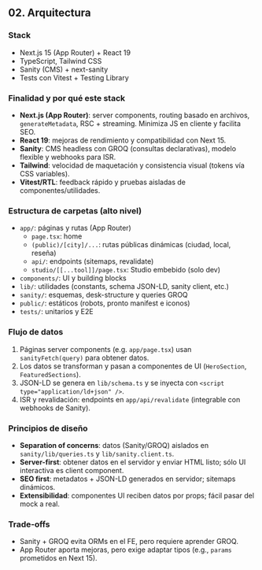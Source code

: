## 02. Arquitectura

### Stack

- Next.js 15 (App Router) + React 19
- TypeScript, Tailwind CSS
- Sanity (CMS) + next-sanity
- Tests con Vitest + Testing Library

### Finalidad y por qué este stack

- **Next.js (App Router)**: server components, routing basado en archivos, `generateMetadata`, RSC + streaming. Minimiza JS en cliente y facilita SEO.
- **React 19**: mejoras de rendimiento y compatibilidad con Next 15.
- **Sanity**: CMS headless con GROQ (consultas declarativas), modelo flexible y webhooks para ISR.
- **Tailwind**: velocidad de maquetación y consistencia visual (tokens vía CSS variables).
- **Vitest/RTL**: feedback rápido y pruebas aisladas de componentes/utilidades.

### Estructura de carpetas (alto nivel)

- `app/`: páginas y rutas (App Router)
  - `page.tsx`: home
  - `(public)/[city]/...`: rutas públicas dinámicas (ciudad, local, reseña)
  - `api/`: endpoints (sitemaps, revalidate)
  - `studio/[[...tool]]/page.tsx`: Studio embebido (solo dev)
- `components/`: UI y building blocks
- `lib/`: utilidades (constants, schema JSON-LD, sanity client, etc.)
- `sanity/`: esquemas, desk-structure y queries GROQ
- `public/`: estáticos (robots, pronto manifest e iconos)
- `tests/`: unitarios y E2E

### Flujo de datos

1. Páginas server components (e.g. `app/page.tsx`) usan `sanityFetch(query)` para obtener datos.
2. Los datos se transforman y pasan a componentes de UI (`HeroSection`, `FeaturedSections`).
3. JSON-LD se genera en `lib/schema.ts` y se inyecta con `<script type="application/ld+json" />`.
4. ISR y revalidación: endpoints en `app/api/revalidate` (integrable con webhooks de Sanity).

### Principios de diseño

- **Separation of concerns**: datos (Sanity/GROQ) aislados en `sanity/lib/queries.ts` y `lib/sanity.client.ts`.
- **Server-first**: obtener datos en el servidor y enviar HTML listo; sólo UI interactiva es client component.
- **SEO first**: metadatos + JSON-LD generados en servidor; sitemaps dinámicos.
- **Extensibilidad**: componentes UI reciben datos por props; fácil pasar del mock a real.

### Trade‑offs

- Sanity + GROQ evita ORMs en el FE, pero requiere aprender GROQ.
- App Router aporta mejoras, pero exige adaptar tipos (e.g., `params` prometidos en Next 15).


